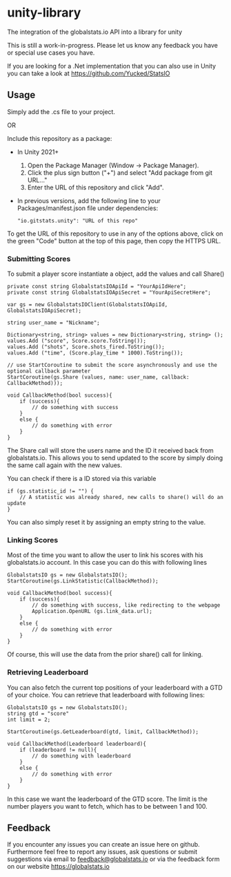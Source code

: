 # unity-library
The integration of the globalstats.io API into a library for unity

This is still a work-in-progress. Please let us know any feedback you have or special use cases you have.

If you are looking for a .Net implementation that you can also use in Unity you can take a look at https://github.com/Yucked/StatsIO

## Usage
Simply add the .cs file to your project.

OR

Include this repository as a package:
- In Unity 2021+
    1. Open the Package Manager (Window -> Package Manager).
    2. Click the plus sign button ("+") and select "Add package from git URL..."
    3. Enter the URL of this repository and click "Add".
- In previous versions, add the following line to your Packages/manifest.json file under dependencies:

    ```
    "io.gitstats.unity": "URL of this repo"
    ```

To get the URL of this repository to use in any of the options above, click on the green "Code" button at the top of this page, then copy the HTTPS URL.

### Submitting Scores
To submit a player score instantiate a object, add the values and call Share()
```
private const string GlobalstatsIOApiId = "YourApiIdHere";
private const string GlobalstatsIOApiSecret = "YourApiSecretHere";

var gs = new GlobalstatsIOClient(GlobalstatsIOApiId, GlobalstatsIOApiSecret);

string user_name = "Nickname";

Dictionary<string, string> values = new Dictionary<string, string> ();
values.Add ("score", Score.score.ToString());
values.Add ("shots", Score.shots_fired.ToString());
values.Add ("time", (Score.play_time * 1000).ToString());

// use StartCoroutine to submit the score asynchronously and use the optional callback parameter
StartCoroutine(gs.Share (values, name: user_name, callback: CallbackMethod)));

void CallbackMethod(bool success){
    if (success){
        // do something with success
    }
    else {
        // do something with error
    }
}

```
The Share call will store the users name and the ID it received back from globalstats.io.
This allows you to send updated to the score by simply doing the same call again with the new values.

You can check if there is a ID stored via this variable
```
if (gs.statistic_id != "") {
    // A statistic was already shared, new calls to share() will do an update
}
```
You can also simply reset it by assigning an empty string to the value.

### Linking Scores
Most of the time you want to allow the user to link his scores with his globalstats.io account.
In this case you can do this with following lines
```
GlobalstatsIO gs = new GlobalstatsIO();
StartCoroutine(gs.LinkStatistic(CallbackMethod));

void CallbackMethod(bool success){
    if (success){
        // do something with success, like redirecting to the webpage
        Application.OpenURL (gs.link_data.url);
    }
    else {
        // do something with error
    }
}
```
Of course, this will use the data from the prior share() call for linking.

### Retrieving Leaderboard
You can also fetch the current top positions of your leaderboard with a GTD of your choice. You can retrieve that leaderboard with following lines:

```
GlobalstatsIO gs = new GlobalstatsIO();
string gtd = "score"
int limit = 2;

StartCoroutine(gs.GetLeaderboard(gtd, limit, CallbackMethod));

void CallbackMethod(Leaderboard leaderboard){
    if (leaderboard != null){
        // do something with leaderboard
    }
    else {
        // do something with error
    }
}
```

In this case we want the leaderboard of the GTD score. The limit is the number players you want to fetch, which has to be between 1 and 100.

## Feedback
If you encounter any issues you can create an issue here on github.
Furthermore feel free to report any issues, ask questions or submit suggestions via email to feedback@globalstats.io or via the feedback form on our website https://globalstats.io
